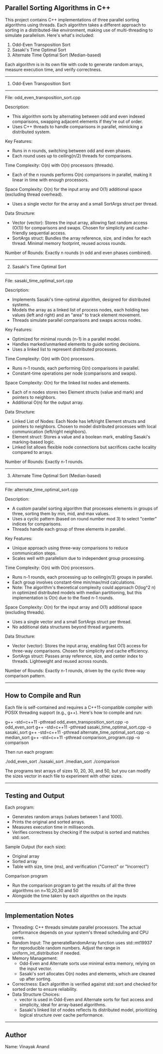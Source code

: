 
## Parallel Sorting Algorithms in C++

This project contains C++ implementations of three parallel sorting algorithms using threads. Each algorithm takes a different approach to sorting in a distributed-like environment, making use of multi-threading to simulate parallelism. Here's what's included:

1. Odd-Even Transposition Sort
2. Sasaki's Time Optimal Sort
3. Alternate Time Optimal Sort (Median-based)

Each algorithm is in its own file with code to generate random arrays, measure execution time, and verify correctness. 

---

1. Odd-Even Transposition Sort

---

File: odd_even_transposition_sort.cpp

Description:

- This algorithm sorts by alternating between odd and even indexed comparisons, swapping adjacent elements if they're out of order.
- Uses C++ threads to handle comparisons in parallel, mimicking a distributed system.

Key Features:

- Runs in n rounds, switching between odd and even phases.
- Each round uses up to ceiling(n/2) threads for comparisons.

Time Complexity: O(n) with O(n) processors (threads).

- Each of the n rounds performs O(n) comparisons in parallel, making it linear in time with enough processors.

Space Complexity: O(n) for the input array and O(1) additional space (excluding thread overhead).

- Uses a single vector for the array and a small SortArgs struct per thread.

Data Structure:

- Vector (vector): Stores the input array, allowing fast random access (O(1)) for comparisons and swaps. Chosen for simplicity and cache-friendly sequential access.
- SortArgs struct: Bundles the array reference, size, and index for each thread. Minimal memory footprint, reused across rounds.

Number of Rounds: Exactly n rounds (n odd and even phases combined).

---

2. Sasaki's Time Optimal Sort

---

File: sasaki_time_optimal_sort.cpp

Description:

- Implements Sasaki's time-optimal algorithm, designed for distributed systems.
- Models the array as a linked list of process nodes, each holding two values (left and right) and an "area" to track element movement.
- Threads simulate parallel comparisons and swaps across nodes.

Key Features:

- Optimized for minimal rounds (n-1) in a parallel model.
- Handles marked/unmarked elements to guide sorting decisions.
- Uses a linked list to represent distributed processes.

Time Complexity: O(n) with O(n) processors.

- Runs n-1 rounds, each performing O(n) comparisons in parallel.
- Constant-time operations per node (comparisons and swaps).

Space Complexity: O(n) for the linked list nodes and elements.

- Each of n nodes stores two Element structs (value and mark) and pointers to neighbors.
- Additional O(n) for the output array.

Data Structure:

- Linked List of Nodes: Each Node has left/right Element structs and pointers to neighbors. Chosen to model distributed processes with local communication (left/right neighbors).
- Element struct: Stores a value and a boolean mark, enabling Sasaki's marking-based logic.
- Linked list allows flexible node connections but sacrifices cache locality compared to arrays.

Number of Rounds: Exactly n-1 rounds.

---

3. Alternate Time Optimal Sort (Median-based)

---

File: alternate_time_optimal_sort.cpp

Description:

- A custom parallel sorting algorithm that processes elements in groups of three, sorting them by min, mid, and max values.
- Uses a cyclic pattern (based on round number mod 3) to select "center" indices for comparisons.
- Threads handle each group of three elements in parallel.

Key Features:

- Unique approach using three-way comparisons to reduce communication steps.
- Scales well with parallelism due to independent group processing.

Time Complexity: O(n) with O(n) processors.

- Runs n-1 rounds, each processing up to ceiling(n/3) groups in parallel.
- Each group involves constant-time min/max/mid calculations.
- Note: The algorithm's theoretical complexity could approach O(log^2 n) in optimized distributed models with median partitioning, but this implementation is O(n) due to the fixed n-1 rounds.

Space Complexity: O(n) for the input array and O(1) additional space (excluding threads).

- Uses a single vector and a small SortArgs struct per thread.
- No additional data structures beyond thread arguments.

Data Structure:

- Vector (vector): Stores the input array, enabling fast O(1) access for three-way comparisons. Chosen for simplicity and cache efficiency.
- SortArgs struct: Passes array reference, size, and center index to threads. Lightweight and reused across rounds.

Number of Rounds: Exactly n-1 rounds, driven by the cyclic three-way comparison pattern.

---

## How to Compile and Run

Each file is self-contained and requires a C++11-compatible compiler with POSIX threading support (e.g., g++). Here's how to compile and run:

g++ -std=c++11 -pthread odd_even_transposition_sort.cpp -o odd_even_sort 
g++ -std=c++11 -pthread sasaki_time_optimal_sort.cpp -o sasaki_sort 
g++ -std=c++11 -pthread alternate_time_optimal_sort.cpp -o median_sort
g++ -std=c++11 -pthread comparison_program.cpp -o comparison

Then run each program:

./odd_even_sort 
./sasaki_sort 
./median_sort
./comparison

The programs test arrays of sizes 10, 20, 30, and 50, but you can modify the sizes vector in each file to experiment with other sizes.

---

## Testing and Output

Each program:

- Generates random arrays (values between 1 and 1000).
- Prints the original and sorted arrays.
- Measures execution time in milliseconds.
- Verifies correctness by checking if the output is sorted and matches std::sort.

Sample Output (for each size):

- Original array
- Sorted array
- Table with size, time (ms), and verification ("Correct" or "Incorrect")

Comparison program
  - Run the comparison program to get the results of all the three algorithms on n=10,20,30 and 50
  - Alongside the time taken by each algorithm on the inputs

---


## Implementation Notes

- Threading: C++ threads simulate parallel processors. The actual performance depends on your system's thread scheduling and CPU cores.
- Random Input: The generateRandomArray function uses std::mt19937 for reproducible random numbers. Adjust the range in uniform_int_distribution if needed.
- Memory Management:
  - Odd-Even and Alternate sorts use minimal extra memory, relying on the input vector.
  - Sasaki's sort allocates O(n) nodes and elements, which are cleaned up after sorting.
- Correctness: Each algorithm is verified against std::sort and checked for sorted order to ensure reliability.
- Data Structure Choices:
  - vector is used in Odd-Even and Alternate sorts for fast access and simplicity, ideal for array-based algorithms.
  - Sasaki's linked list of nodes reflects its distributed model, prioritizing logical structure over cache performance.

---

## Author

Name: Vinayak Anand
